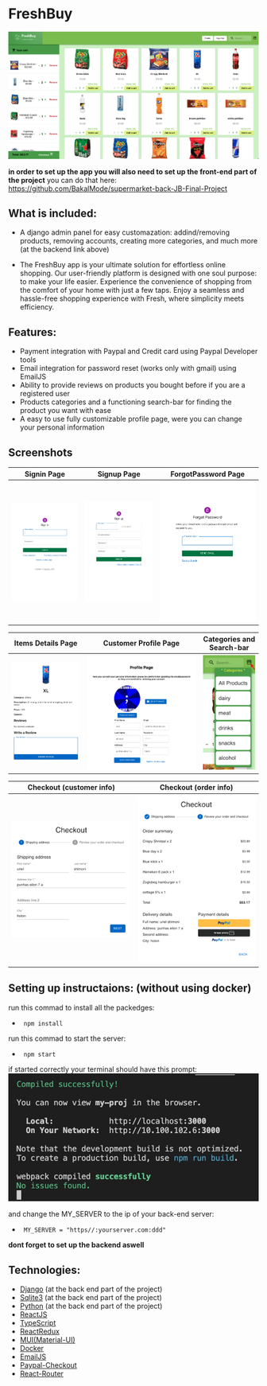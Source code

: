 # FreshBuy

![MainPage](readmeImages/mainpage.jpg)                                                                                                                               

**in order to set up the app you will also need to set up the front-end part of the project**
you can do that here: https://github.com/BakalMode/supermarket-back-JB-Final-Project

## What is included:

- A django admin panel for easy customazation:
 addind/removing products, removing accounts, creating more categories, and much more (at the backend link above)

- The FreshBuy app is your ultimate solution for effortless online shopping. Our user-friendly
 platform is designed with one soul purpose: to make your life easier.
  Experience the convenience of shopping from the comfort of your home with just a few taps.
  Enjoy a seamless and hassle-free shopping experience with Fresh, where simplicity meets efficiency.                             
 
## Features:

- Payment integration with Paypal and Credit card using Paypal Developer tools
- Email integration for password reset (works only with gmail) using EmailJS
- Ability to provide reviews on products you bought before if you are a registered user
- Products categories and a functioning search-bar for finding the product you want with ease
- A easy to use fully customizable profile page, were you can change your personal information 



## Screenshots

|                     Signin Page                    |                  Signup Page                          |                    ForgotPassword Page                |
| :---------------------------------------------------: | :---------------------------------------------------: | :---------------------------------------------------: |
| ![](readmeImages/signinPage.jpg)                   | ![](readmeImages/signupPage.jpg)                      | ![](readmeImages/forgotPasswordPage.jpg)              |

|             Items Details Page                  |                Customer Profile Page               |                    Categories and Search-bar                     |
| :------------------------------------------------: | :------------------------------------------------: | :------------------------------------------------: |
| ![](readmeImages/moreinfopage.jpg)              | ![](readmeImages/fixedProfilePage.jpg)             | ![](readmeImages/caregiresAndSearchbar.jpg) |

|                 Checkout (customer info)     |                   Checkout (order info)        |
| :--------------------------------------------: | :--------------------------------------------: |
| ![](readmeImages/checkoutpro1.jpg)           | ![](readmeImages/checkoutpro2.jpg)             |




## Setting up instructaions: (without using docker)
                                                                                          
run this commad to install all the packedges:
-      npm install

run this commad to start the server:
-      npm start                                                                                                                  

if started correctly your terminal should have this prompt:                                                                              
![EnvCheck](readmeImages/reactServerUpPrompt.jpg)

and change the MY_SERVER to the ip of your back-end server:
-      MY_SERVER = "https//:yourserver.com:ddd"                                                                                                
**dont forget to set up the backend aswell**

## Technologies:

- [Django](https://www.djangoproject.com/) (at the back end part of the project)
- [Sqlite3](https://www.sqlite.org/about.html) (at the back end part of the project)
- [Python](https://www.python.org/about/) (at the back end part of the project)
- [ReactJS](https://react.dev/)
- [TypeScript](https://www.typescriptlang.org/)
- [ReactRedux](https://react-redux.js.org/)
- [MUI(Material-UI)](https://mui.com/about/) 
- [Docker](https://www.docker.com/company/)
- [EmailJS](https://www.emailjs.com/)
- [Paypal-Checkout](https://developer.paypal.com/home)
- [React-Router](https://reactrouter.com/en/main)

